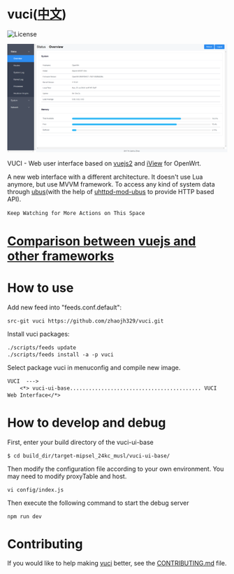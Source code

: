 # vuci([中文](https://github.com/zhaojh329/vuci/blob/master/README_ZH.md))

![](https://img.shields.io/badge/license-GPLV3-brightgreen.svg?style=plastic "License")

![](/demo-0.png)

VUCI - Web user interface based on [vuejs2](https://github.com/vuejs/vue) and [iView](https://github.com/iview/iview) for OpenWrt.

A new web interface with a different architecture. It doesn't use Lua anymore, but use MVVM framework.
To access any kind of system data through [ubus](https://wiki.openwrt.org/doc/techref/ubus)(with the help of
[uhttpd-mod-ubus](https://wiki.openwrt.org/doc/techref/ubus#access_to_ubus_over_http) to provide HTTP based API).

`Keep Watching for More Actions on This Space`

# [Comparison between vuejs and other frameworks](https://vuejs.org/v2/guide/comparison.html)

# How to use
Add new feed into "feeds.conf.default":
    
    src-git vuci https://github.com/zhaojh329/vuci.git

Install vuci packages:
    
    ./scripts/feeds update
    ./scripts/feeds install -a -p vuci

Select package vuci in menuconfig and compile new image.

    VUCI  --->
        <*> vuci-ui-base.......................................... VUCI Web Interface</*>


# How to develop and debug
First, enter your build directory of the vuci-ui-base

	$ cd build_dir/target-mipsel_24kc_musl/vuci-ui-base/

Then modify the configuration file according to your own environment.
You may need to modify proxyTable and host.

	vi config/index.js

Then execute the following command to start the debug server

	npm run dev

# Contributing
If you would like to help making [vuci](https://github.com/zhaojh329/vuci) better,
see the [CONTRIBUTING.md](https://github.com/zhaojh329/vuci/blob/master/CONTRIBUTING.md) file.
